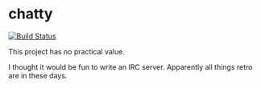# chatty

[![Build Status](https://travis-ci.org/blackchip-org/chatty.svg?branch=master)](https://travis-ci.org/blackchip-org/chatty)

This project has no practical value.

I thought it would be fun to  write an IRC server. Apparently all things retro are in these days. 

